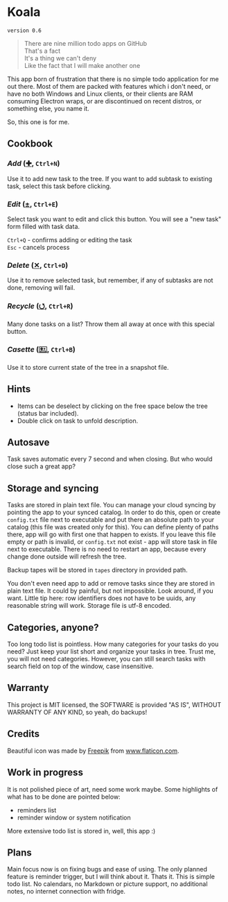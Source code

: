 # Koala
`version 0.6`

> There are nine million todo apps on GitHub\
> That's a fact\
> It's a thing we can't deny\
> Like the fact that I will make another one

This app born of frustration that there is no simple todo application for me out there. Most of them are packed with features which i don't need, or have no both Windows and Linux clients, or their clients are RAM consuming Electron wraps, or are discontinued on recent distros, or something else, you name it. 

So, this one is for me.

## Cookbook

### *Add* ([&#10010;](https://unicode-table.com/en/271A/), `Ctrl+N`)
Use it to add new task to the tree. If you want to add subtask to existing task, select this task before clicking.

### *Edit* ([&#0177;](https://unicode-table.com/en/00B1/), `Ctrl+E`)
Select task you want to edit and click this button. You will see a "new task" form filled with task data.

`Ctrl+Q` - confirms adding or editing the task\
`Esc` - cancels process

### *Delete* ([&#10005;](https://unicode-table.com/en/2715/), `Ctrl+D`)
Use it to remove selected task, but remember, if any of subtasks are not done, removing will fail.

### *Recycle* ([&#11119;](https://unicode-table.com/en/2B6F/), `Ctrl+R`)
Many done tasks on a list? Throw them all away at once with this special button.

### *Casette* ([&#128429;](https://unicode-table.com/en/1F5AD/), `Ctrl+B`)
Use it to store current state of the tree in a snapshot file.

## Hints

- Items can be deselect by clicking on the free space below the tree (status bar included).
- Double click on task to unfold description.

## Autosave

Task saves automatic every 7 second and when closing. But who would close such a great app?

## Storage and syncing

Tasks are stored in plain text file. You can manage your cloud syncing by pointing the app to your synced catalog. In order to do this, open or create `config.txt` file next to executable and put there an absolute path to your catalog (this file was created only for this). You can define plenty of paths there, app will go with first one that happen to exists. If you leave this file empty or path is invalid, or `config.txt` not exist - app will store task in file next to executable. There is no need to restart an app, because every change done outside will refresh the tree.

Backup tapes will be stored in `tapes` directory in provided path.

You don't even need app to add or remove tasks since they are stored in plain text file. It could by painful, but not impossible. Look around, if you want. Little tip here: row identifiers does not have to be uuids, any reasonable string will work. Storage file is utf-8 encoded.

## Categories, anyone?

Too long todo list is pointless. How many categories for your tasks do you need? Just keep your list short and organize your tasks in tree. Trust me, you will not need categories. However, you can still search tasks with search field on top of the window, case insensitive.

## Warranty

This project is MIT licensed, the SOFTWARE is provided "AS IS", WITHOUT WARRANTY OF ANY KIND, so yeah, do backups!

## Credits

Beautiful icon was made by <a href="https://www.freepik.com" title="Freepik">Freepik</a> from <a href="https://www.flaticon.com/" title="Flaticon">www.flaticon.com</a>.

## Work in progress

It is not polished piece of art, need some work maybe. Some highlights of what has to be done are pointed below:

- reminders list 
- reminder window or system notification

More extensive todo list is stored in, well, this app :)

## Plans

Main focus now is on fixing bugs and ease of using. The only planned feature is reminder trigger, but I will think about it. Thats it. This is simple todo list. No calendars, no Markdown or picture support, no additional notes, no internet connection with fridge.